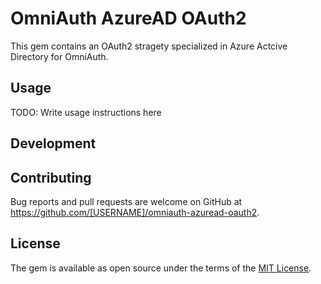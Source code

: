 # OmniAuth AzureAD OAuth2

This gem contains an OAuth2 stragety specialized in Azure Actcive Directory for OmniAuth. 

## Usage

TODO: Write usage instructions here

## Development

## Contributing

Bug reports and pull requests are welcome on GitHub at https://github.com/[USERNAME]/omniauth-azuread-oauth2.

## License

The gem is available as open source under the terms of the [MIT License](https://opensource.org/licenses/MIT).
